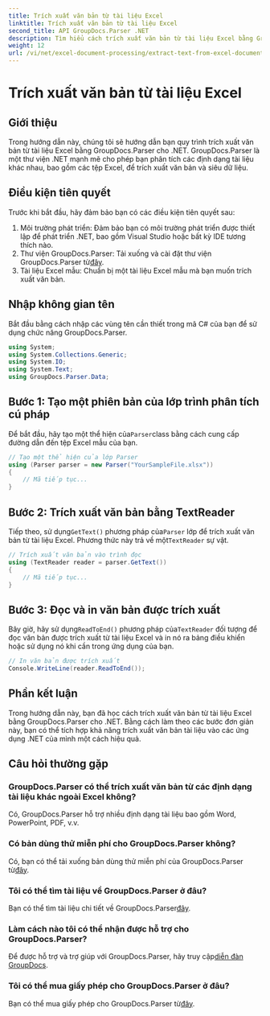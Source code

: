 ```yaml
---
title: Trích xuất văn bản từ tài liệu Excel
linktitle: Trích xuất văn bản từ tài liệu Excel
second_title: API GroupDocs.Parser .NET
description: Tìm hiểu cách trích xuất văn bản từ tài liệu Excel bằng GroupDocs.Parser cho .NET theo các bước đơn giản.
weight: 12
url: /vi/net/excel-document-processing/extract-text-from-excel-document/
---
```


# Trích xuất văn bản từ tài liệu Excel

## Giới thiệu
Trong hướng dẫn này, chúng tôi sẽ hướng dẫn bạn quy trình trích xuất văn bản từ tài liệu Excel bằng GroupDocs.Parser cho .NET. GroupDocs.Parser là một thư viện .NET mạnh mẽ cho phép bạn phân tích các định dạng tài liệu khác nhau, bao gồm các tệp Excel, để trích xuất văn bản và siêu dữ liệu.
## Điều kiện tiên quyết
Trước khi bắt đầu, hãy đảm bảo bạn có các điều kiện tiên quyết sau:
1. Môi trường phát triển: Đảm bảo bạn có môi trường phát triển được thiết lập để phát triển .NET, bao gồm Visual Studio hoặc bất kỳ IDE tương thích nào.
2.  Thư viện GroupDocs.Parser: Tải xuống và cài đặt thư viện GroupDocs.Parser từ[đây](https://releases.groupdocs.com/parser/net/).
3. Tài liệu Excel mẫu: Chuẩn bị một tài liệu Excel mẫu mà bạn muốn trích xuất văn bản.

## Nhập không gian tên
Bắt đầu bằng cách nhập các vùng tên cần thiết trong mã C# của bạn để sử dụng chức năng GroupDocs.Parser.
```csharp
using System;
using System.Collections.Generic;
using System.IO;
using System.Text;
using GroupDocs.Parser.Data;
```
## Bước 1: Tạo một phiên bản của lớp trình phân tích cú pháp
 Để bắt đầu, hãy tạo một thể hiện của`Parser`class bằng cách cung cấp đường dẫn đến tệp Excel mẫu của bạn.
```csharp
// Tạo một thể hiện của lớp Parser
using (Parser parser = new Parser("YourSampleFile.xlsx"))
{
    // Mã tiếp tục...
}
```
## Bước 2: Trích xuất văn bản bằng TextReader
 Tiếp theo, sử dụng`GetText()` phương pháp của`Parser` lớp để trích xuất văn bản từ tài liệu Excel. Phương thức này trả về một`TextReader` sự vật.
```csharp
// Trích xuất văn bản vào trình đọc
using (TextReader reader = parser.GetText())
{
    // Mã tiếp tục...
}
```
## Bước 3: Đọc và in văn bản được trích xuất
 Bây giờ, hãy sử dụng`ReadToEnd()` phương pháp của`TextReader` đối tượng để đọc văn bản được trích xuất từ tài liệu Excel và in nó ra bảng điều khiển hoặc sử dụng nó khi cần trong ứng dụng của bạn.
```csharp
// In văn bản được trích xuất
Console.WriteLine(reader.ReadToEnd());
```

## Phần kết luận
Trong hướng dẫn này, bạn đã học cách trích xuất văn bản từ tài liệu Excel bằng GroupDocs.Parser cho .NET. Bằng cách làm theo các bước đơn giản này, bạn có thể tích hợp khả năng trích xuất văn bản tài liệu vào các ứng dụng .NET của mình một cách hiệu quả.

## Câu hỏi thường gặp
### GroupDocs.Parser có thể trích xuất văn bản từ các định dạng tài liệu khác ngoài Excel không?
Có, GroupDocs.Parser hỗ trợ nhiều định dạng tài liệu bao gồm Word, PowerPoint, PDF, v.v.
### Có bản dùng thử miễn phí cho GroupDocs.Parser không?
 Có, bạn có thể tải xuống bản dùng thử miễn phí của GroupDocs.Parser từ[đây](https://releases.groupdocs.com/).
### Tôi có thể tìm tài liệu về GroupDocs.Parser ở đâu?
 Bạn có thể tìm tài liệu chi tiết về GroupDocs.Parser[đây](https://tutorials.groupdocs.com/parser/net/).
### Làm cách nào tôi có thể nhận được hỗ trợ cho GroupDocs.Parser?
Để được hỗ trợ và trợ giúp với GroupDocs.Parser, hãy truy cập[diễn đàn GroupDocs](https://forum.groupdocs.com/c/parser/17).
### Tôi có thể mua giấy phép cho GroupDocs.Parser ở đâu?
 Bạn có thể mua giấy phép cho GroupDocs.Parser từ[đây](https://purchase.groupdocs.com/buy).